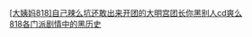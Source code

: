 [[大姨妈818]自己辣么坑还敢出来开团的大明宫团长你黑别人cd爽么](http://tieba.baidu.com/p/3400634919?see_lz=1&pn=)   
[818各门派剧情中的黑历史](http://tieba.baidu.com/p/3400586860?see_lz=1&pn=)   
